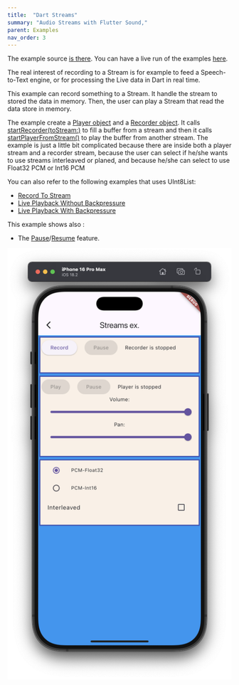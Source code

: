 ```yaml
---
title:  "Dart Streams"
summary: "Audio Streams with Flutter Sound,"
parent: Examples
nav_order: 3
---
```

The example source [is there](https://github.com/canardoux/flutter_sound/blob/master/example/lib/streams/streams.dart). You can have a live run of the examples [here](/live/index.html).

The real interest of recording to a Stream is for example to feed a Speech-to-Text engine, or for processing the Live data in Dart in real time.

This example can record something to a Stream. It handle the stream to stored the data in memory.
Then, the user can play a Stream that read the data store in memory.

The example create a [Player object](/api/player/FlutterSoundPlayer-class.html) and a [Recorder object](/api/recorder/FlutterSoundRecorder-class.html).
It calls [startRecorder(toStream:)](/api/recorder/FlutterSoundRecorder/startRecorder.html) to fill a buffer from a stream
and then it calls [startPlayerFromStream()](/api/player/FlutterSoundPlayer/startPlayerFromStream.html) to play the buffer from another stream.
The example is just a little bit complicated because there are inside both a player stream and a recorder stream,
because the user can select if he/she wants to use streams interleaved or planed, and because he/she can select to use
Float32 PCM or Int16 PCM

You can also refer to the following examples that uses UInt8List:

- [Record To Stream](ex_record_to_stream)
- [Live Playback Without Backpressure](ex_playback_from_stream_1)
- [Live Playback With Backpressure](ex_playback_from_stream_2)

This example shows also :
- The [Pause](/api/player/FlutterSoundPlayer/pausePlayer.html)/[Resume](/api/player/FlutterSoundPlayer/resumePlayer.html) feature.


![screen shot](ScreenShots/Streams.png)